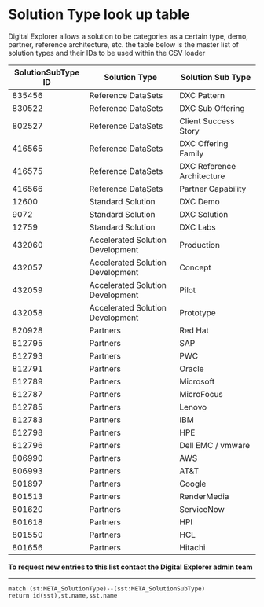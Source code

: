 # Solution Type look up table

Digital Explorer allows a solution to be categories as a certain type, demo, partner, reference architecture, etc.  the table below is the master list of solution types and their IDs to be used within the CSV loader


|SolutionSubType ID|Solution Type| Solution Sub Type|
|---|---|---|
835456|Reference DataSets |DXC Pattern 
830522|Reference DataSets |DXC Sub Offering 
802527|Reference DataSets |Client Success Story 
416565|Reference DataSets |DXC Offering Family 
416575|Reference DataSets |DXC Reference Architecture 
416566|Reference DataSets |Partner Capability 
12600|Standard Solution |DXC Demo 
9072|Standard Solution |DXC Solution 
12759|Standard Solution |DXC Labs 
432060|Accelerated Solution Development |Production 
432057|Accelerated Solution Development |Concept 
432059|Accelerated Solution Development |Pilot 
432058|Accelerated Solution Development |Prototype 
820928|Partners |Red Hat 
812795|Partners |SAP 
812793|Partners |PWC 
812791|Partners |Oracle 
812789|Partners |Microsoft 
812787|Partners |MicroFocus 
812785|Partners |Lenovo 
812783|Partners |IBM 
812798|Partners |HPE 
812796|Partners |Dell EMC / vmware 
806990|Partners |AWS 
806993|Partners |AT&T 
801897|Partners |Google 
801513|Partners |RenderMedia 
801620|Partners |ServiceNow 
801618|Partners |HPI 
801550|Partners |HCL 
801656|Partners |Hitachi 

**To request new entries to this list contact the Digital Explorer admin team**

---

~~~
match (st:META_SolutionType)--(sst:META_SolutionSubType)
return id(sst),st.name,sst.name
~~~